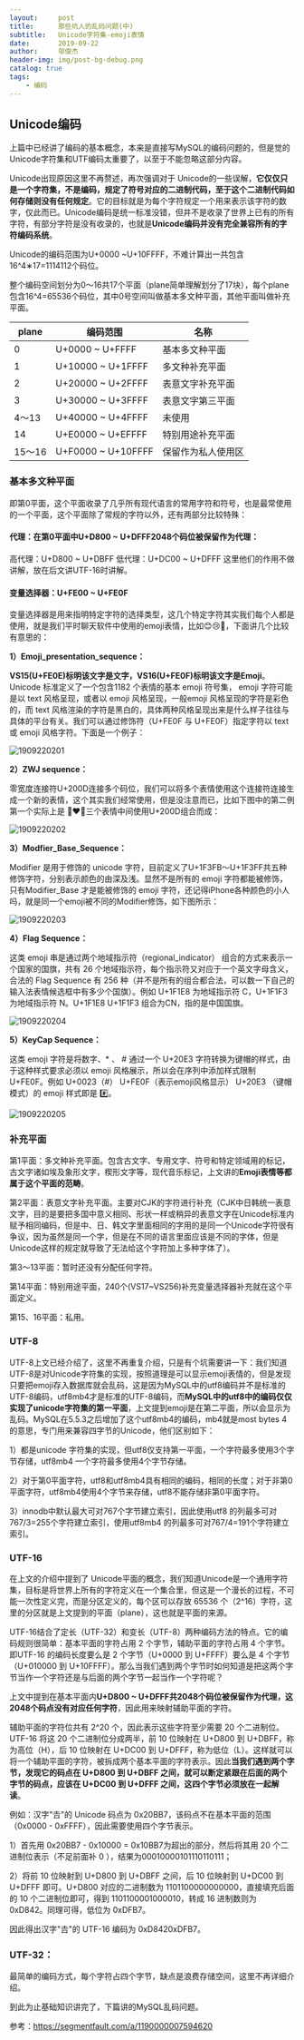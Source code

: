 ```yaml
---
layout:     post
title:      那些坑人的乱码问题(中)
subtitle:   Unicode字符集-emoji表情
date:       2019-09-22
author:     邬俊杰
header-img: img/post-bg-debug.png
catalog: true
tags:
    - 编码
---
```


## Unicode编码

上篇中已经讲了编码的基本概念，本来是直接写MySQL的编码问题的，但是觉的Unicode字符集和UTF编码太重要了，以至于不能忽略这部分内容。

Unicode出现原因这里不再赘述，再次强调对于 Unicode的一些误解，**它仅仅只是一个字符集，不是编码，规定了符号对应的二进制代码，至于这个二进制代码如何存储则没有任何规定**。它的目标就是为每个字符规定一个用来表示该字符的数字，仅此而已。Unicode编码是统一标准没错，但并不是收录了世界上已有的所有字符，有部分字符是没有收录的，也就是**Unicode编码并没有完全兼容所有的字符编码系统**。

Unicode的编码范围为U+0000 ~U+10FFFF，不难计算出一共包含16^4∗17=1114112个码位。

整个编码空间划分为0～16共17个平面（plane简单理解划分了17块），每个plane包含16^4=65536个码位，其中0号空间叫做基本多文种平面，其他平面叫做补充平面。


| plane  | 编码范围           | 名称               |
| ------ | ------------------ | ------------------ |
| 0      | U+0000 ~ U+FFFF    | 基本多文种平面     |
| 1      | U+10000 ~ U+1FFFF  | 多文种补充平面     |
| 2      | U+20000 ~ U+2FFFF  | 表意文字补充平面   |
| 3      | U+30000 ~ U+3FFFF  | 表意文字第三平面   |
| 4～13  | U+40000 ~ U+4FFFF  | 未使用             |
| 14     | U+E0000 ~ U+EFFFF  | 特别用途补充平面   |
| 15～16 | U+F0000 ~ U+10FFFF | 保留作为私人使用区 |

### 基本多文种平面

即第0平面，这个平面收录了几乎所有现代语言的常用字符和符号，也是最常使用的一个平面，这个平面除了常规的字符以外，还有两部分比较特殊：

#### 代理：在第0平面中U+D800 ~ U+DFFF2048个码位被保留作为代理：
高代理：U+D800 ~ U+DBFF
低代理：U+DC00 ~ U+DFFF
这里他们的作用不做讲解，放在后文讲UTF-16时讲解。

#### 变量选择器：U+FE00 ~ U+FE0F
变量选择器是用来指明特定字符的选择类型，这几个特定字符其实我们每个人都是使用，就是我们平时聊天软件中使用的emoji表情，比如😊😢🌹，下面讲几个比较有意思的：

**1）Emoji_presentation_sequence：**

**VS15(U+FE0E)标明该文字是文字，VS16(U+FE0F)标明该文字是Emoji**。Unicode 标准定义了一个包含1182 个表情的基本 emoji 符号集， emoji 字符可能是以 text 风格呈现，或者以 emoji 风格呈现，一般emoji 风格呈现的字符是彩色的，而 text 风格渲染的字符是黑白的，具体两种风格呈现出来是什么样子往往与具体的平台有关。我们可以通过修饰符（U+FE0F 与 U+FE0F）指定字符以 text 或 emoji 风格字符。下面是一个例子：

![1909220201](https://wujunjiesd.github.io/img/post/1909220201.png)



**2）ZWJ sequence：**

零宽度连接符U+200D连接多个码位，我们可以将多个表情使用这个连接符连接生成一个新的表情，这个其实我们经常使用，但是没注意而已，比如下图中的第二例第一个实际上是 👩❤️👩三个表情中间使用U+200D组合而成：

![1909220202](https://wujunjiesd.github.io/img/post/1909220202.jpg)



**3）Modfier_Base_Sequence：**

Modifier 是用于修饰的 unicode 字符，目前定义了U+1F3FB～U+1F3FF共五种修饰字符，分别表示颜色的由深及浅。显然不是所有的 emoji 字符都能被修饰，只有Modifier_Base 才是能被修饰的 emoji 字符，还记得iPhone各种颜色的小人吗，就是同一个emoji被不同的Modifier修饰，如下图所示：

![1909220203](https://wujunjiesd.github.io/img/post/1909220203.jpg)



**4）Flag Sequence：**

这类 emoji 串是通过两个地域指示符（regional_indicator） 组合的方式来表示一个国家的国旗，共有 26 个地域指示符，每个指示符又对应于一个英文字母含义，合法的 Flag Sequence 有 256 种（并不是所有的组合都合法，可以数一下自己的输入法表情候选框中有多少个国旗）。例如 U+1F1E8 为地域指示符 C，U+1F1F3 为地域指示符 N。U+1F1E8 U+1F1F3 组合为CN，指的是中国国旗。

![1909220204](https://wujunjiesd.github.io/img/post/1909220204.jpg)



**5）KeyCap Sequence：**

这类 emoji 字符是将数字、* 、 # 通过一个 U+20E3 字符转换为键帽的样式，由于这种样式要求必须以 emoji 风格展示，所以会在序列中添加样式限制 U+FE0F。例如 U+0023（#） U+FE0F（表示emoji风格显示） U+20E3 （键帽模式）的 emoji 样式即是 #️⃣。

![1909220205](https://wujunjiesd.github.io/img/post/1909220205.jpg)



### 补充平面

第1平面：多文种补充平面。包含古文字、专用文字、符号和特定领域用的标记，古文字诸如埃及象形文字，楔形文字等，现代音乐标记，上文讲的**Emoji表情等都属于这个平面的范畴**。

第2平面：表意文字补充平面。主要对CJK的字符进行补充（CJK中日韩统一表意文字，目的是要把多国中意义相同、形状一样或稍异的表意文字在Unicode标准内赋予相同编码，但是中、日、韩文字里面相同的字用的是同一个Unicode字符很有争议，因为虽然是同一个字，但是在不同的语言里面应该是不同的字体，但是Unicode这样的规定就导致了无法给这个字符加上多种字体了）。

第3～13平面：暂时还没有分配任何字符。

第14平面：特别用途平面，240个(VS17~VS256)补充变量选择器补充就在这个平面定义。

第15、16平面：私用。



### UTF-8

UTF-8上文已经介绍了，这里不再重复介绍，只是有个坑需要讲一下：我们知道UTF-8是对Unicode字符集的实现，按照道理是可以显示emoji表情的，但是发现只要把emoji存入数据库就会乱码，这是因为MySQL中的utf8编码并不是标准的UTF-8编码，utf8mb4才是标准的UTF-8编码，而**MySQL中的utf8中的编码仅仅实现了unicode字符集的第一平面**，上文提到emoji是在第二平面，所以会显示为乱码。MySQL在5.5.3之后增加了这个utf8mb4的编码，mb4就是most bytes 4的意思，专门用来兼容四字节的Unicode，他们区别如下：

1）都是unicode 字符集的实现，但utf8仅支持第一平面，一个字符最多使用3个字节存储，utf8mb4 一个字符最多使用4个字节存储。

2）对于第0平面字符，utf8和utf8mb4具有相同的编码，相同的长度；对于非第0平面字符，utf8mb4使用4个字节来存储，utf8不能存储非第0平面字符。

3）innodb中默认最大可对767个字节建立索引，因此使用utf8 的列最多可对767/3=255个字符建立索引，使用utf8mb4 的列最多可对767/4=191个字符建立索引。

### UTF-16

在上文的介绍中提到了 Unicode平面的概念，我们知道Unicode是一个通用字符集，目标是将世界上所有的字符定义在一个集合里，但这是一个漫长的过程，不可能一次性定义完，而是分区定义的，每个区可以存放 65536 个（2^16）字符，这里的分区就是上文提到的平面（plane），这也就是平面的来源。

UTF-16结合了定长（UTF-32）和变长（UTF-8）两种编码方法的特点。它的编码规则很简单：基本平面的字符占用 2 个字节，辅助平面的字符占用 4 个字节。即UTF-16 的编码长度要么是 2 个字节（U+0000 到 U+FFFF）要么是 4 个字节（U+010000 到 U+10FFFF）。那么当我们遇到两个字节时如何知道是把这两个字节当作一个字符还是与后面的两个字节一起当作一个字符呢？

上文中提到在基本平面内**U+D800 ~ U+DFFF共2048个码位被保留作为代理，这2048个码点没有对应任何字符**，因此用来映射辅助平面的字符。

辅助平面的字符位共有 2^20 个，因此表示这些字符至少需要 20 个二进制位。UTF-16 将这 20 个二进制位分成两半，前 10 位映射在 U+D800 到 U+DBFF，称为高位（H），后 10 位映射在 U+DC00 到 U+DFFF，称为低位（L）。这样就可以将一个辅助平面的字符，被拆成两个基本平面的字符表示。因此**当我们遇到两个字节，发现它的码点在 U+D800 到 U+DBFF 之间，就可以断定紧跟在后面的两个字节的码点，应该在 U+DC00 到 U+DFFF 之间，这四个字节必须放在一起解读**。

例如：汉字"𠮷"的 Unicode 码点为 0x20BB7，该码点不在基本平面的范围（0x0000 - 0xFFFF），因此需要使用四个字节表示。

1）首先用 0x20BB7 - 0x10000 = 0x10BB7为超出的部分，然后将其用 20 个二进制位表示（不足前面补 0 ），结果为00010000101110110111；

2）将前 10 位映射到 U+D800 到 U+DBFF 之间，后 10 位映射到 U+DC00 到 U+DFFF 即可。U+D800 对应的二进制数为 1101100000000000，直接填充后面的 10 个二进制位即可，得到 1101100001000010，转成 16 进制数则为 0xD842。同理可得，低位为 0xDFB7。

因此得出汉字"𠮷"的 UTF-16 编码为 0xD8420xDFB7。

### UTF-32：
最简单的编码方式，每个字符占四个字节，缺点是浪费存储空间，这里不再详细介绍。



到此为止基础知识讲完了，下篇讲的MySQL乱码问题。

参考：https://segmentfault.com/a/1190000007594620
